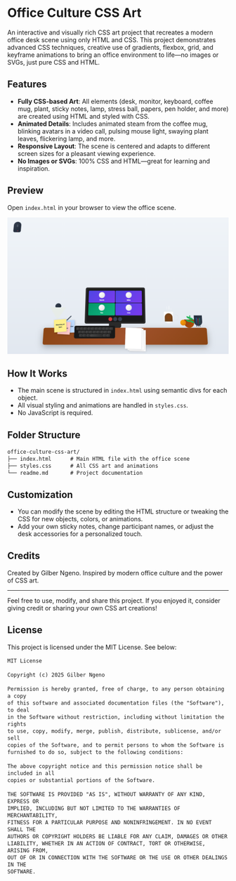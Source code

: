 # Office Culture CSS Art

An interactive and visually rich CSS art project that recreates a modern office desk scene using only HTML and CSS. This project demonstrates advanced CSS techniques, creative use of gradients, flexbox, grid, and keyframe animations to bring an office environment to life—no images or SVGs, just pure CSS and HTML.

## Features

- **Fully CSS-based Art**: All elements (desk, monitor, keyboard, coffee mug, plant, sticky notes, lamp, stress ball, papers, pen holder, and more) are created using HTML and styled with CSS.
- **Animated Details**: Includes animated steam from the coffee mug, blinking avatars in a video call, pulsing mouse light, swaying plant leaves, flickering lamp, and more.
- **Responsive Layout**: The scene is centered and adapts to different screen sizes for a pleasant viewing experience.
- **No Images or SVGs**: 100% CSS and HTML—great for learning and inspiration.

## Preview

Open `index.html` in your browser to view the office scene.

![Screenshot](screenshot.png) <!-- Add a screenshot if available -->

## How It Works

- The main scene is structured in `index.html` using semantic divs for each object.
- All visual styling and animations are handled in `styles.css`.
- No JavaScript is required.

## Folder Structure

```
office-culture-css-art/
├── index.html      # Main HTML file with the office scene
├── styles.css      # All CSS art and animations
└── readme.md       # Project documentation
```

## Customization

- You can modify the scene by editing the HTML structure or tweaking the CSS for new objects, colors, or animations.
- Add your own sticky notes, change participant names, or adjust the desk accessories for a personalized touch.

## Credits

Created by Gilber Ngeno. Inspired by modern office culture and the power of CSS art.

---

Feel free to use, modify, and share this project. If you enjoyed it, consider giving credit or sharing your own CSS art creations!

## License

This project is licensed under the MIT License. See below:

```
MIT License

Copyright (c) 2025 Gilber Ngeno

Permission is hereby granted, free of charge, to any person obtaining a copy
of this software and associated documentation files (the "Software"), to deal
in the Software without restriction, including without limitation the rights
to use, copy, modify, merge, publish, distribute, sublicense, and/or sell
copies of the Software, and to permit persons to whom the Software is
furnished to do so, subject to the following conditions:

The above copyright notice and this permission notice shall be included in all
copies or substantial portions of the Software.

THE SOFTWARE IS PROVIDED "AS IS", WITHOUT WARRANTY OF ANY KIND, EXPRESS OR
IMPLIED, INCLUDING BUT NOT LIMITED TO THE WARRANTIES OF MERCHANTABILITY,
FITNESS FOR A PARTICULAR PURPOSE AND NONINFRINGEMENT. IN NO EVENT SHALL THE
AUTHORS OR COPYRIGHT HOLDERS BE LIABLE FOR ANY CLAIM, DAMAGES OR OTHER
LIABILITY, WHETHER IN AN ACTION OF CONTRACT, TORT OR OTHERWISE, ARISING FROM,
OUT OF OR IN CONNECTION WITH THE SOFTWARE OR THE USE OR OTHER DEALINGS IN THE
SOFTWARE.
```
